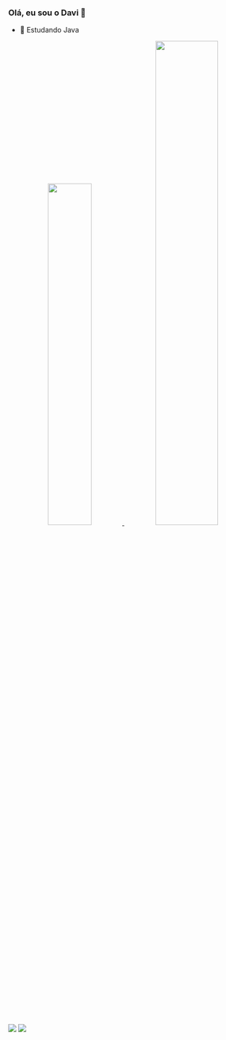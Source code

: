 ### Olá, eu sou o Davi  👋

- 🌱 Estudando Java

<div align="center">
  <a href="https://github.com/davi-aguiar">
  <img height="42%em" src="https://github-readme-stats.vercel.app/api?username=davi-aguiar&show_icons=true&theme=dark&include_all_commits=true&count_private=true"/>
  <img height="50%" src="https://github-readme-stats.vercel.app/api/top-langs/?username=davi-aguiar&layout=compact&langs_count=7&theme=dark"/>
</div>

##
<div>
 <a href="https://instagram.com/davi_aguiar21" target="_blank"> <img src="https://img.shields.io/badge/-Instagram-%23E4405F?style=for-the-badge&logo=instagram&logoColor=white" target="_blank"></a>
  <a href="https://www.linkedin.com/in/davi-aguiar-45875016a" target="_blank"><img src="https://img.shields.io/badge/-LinkedIn-%230077B5?style=for-the-badge&logo=linkedin&logoColor=white" target="_blank"></a> 
  </div>
  
  
